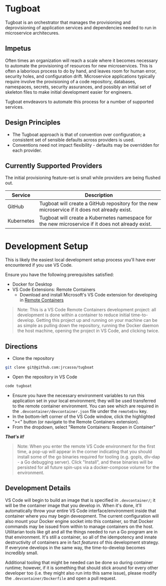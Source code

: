 # Tugboat

Tugboat is an orchestrator that manages the provisioning and deprovisioning of application services and dependencies needed to run in microservice architecures.

## Impetus

Often times an organization will reach a scale where it becomes necessary to automate the provisioning of resources for new microservices. This is often a laborious process to do by hand, and leaves room for human error, security holes, and configuration drift. Microservice applications typically require involve the provisioning of a code repository, databases, namespaces, secrets, security assurances, and possibly an initial set of skeleton files to make initial development easier for engineers.

Tugboat envdeavors to automate this process for a number of supported services.

## Design Principles

- The Tugboat approach is that of convention over configuration; a consistent set of sensible defaults across providers is used.
- Conventions need not impact flexibility - defaults may be overridden for each provider.

## Currently Supported Providers

The initial provisioning feature-set is small while providers are being flushed out.

| Service | Description |
|-|-|
| GitHub | Tugboat will create a GitHub repository for the new microservice if it does not already exist. |
| Kubernetes | Tugboat will create a Kubernetes namespace for the new microservice if it does not already exist. |

# Development Setup

This is likely the easiest local development setup process you'll have ever encountered if you use VS Code.

Ensure you have the following prerequisites satisfied:
 - Docker for Desktop
 - VS Code Extensions: Remote Containers
   - Download and install Microsoft's VS Code extension for developing in [Remote Containers](vscode:extension/ms-vscode-remote.remote-containers)

>Note: This is a VS Code Remote Containers development project: all development is done within a container to reduce initial time-to-develop. Getting this project up and running on your machine can be as simple as pulling down the repository, running the Docker daemon the host machine, opening the project in VS Code, and clicking twice.


## Directions

- Clone the repository

```sh
git clone git@github.com:jrcasso/tugboat
```

- Open the repository in VS Code
```sh
code tugboat
```
- Ensure you have the necessary environment variables to run this application set in your local environment; they will be used transferred to the remote container environment. You can see which are required in the `.devcontainer/devcontainer.json` file under the `remoteEnv` key.
- In the bottom-left corner of the VS Code window, click the highlighted "><" button (or navigate to the Remote Containers extension).
- From the dropdown, select "Remote Containers: Reopen in Container"

_**That's it!**_

>Note: When you enter the remote VS Code environment for the first time, a pop-up will appear in the corner indicating that you should install some of the go binaries required for tooling (e.g. gopls, dlv-dap - a Go debugging server). Click "Install", and these binaries will be persisted for all future spin-ups via a docker-compose volume for the environment.

## Development Details

VS Code will begin to build an image that is specified in `.devcontainer/`; it will be the container image that you develop in. When it's done, it'll automatically throw your entire VS Code interface/environment inside that container where you may begin deveopment. The current configuration will also mount your Docker engine socket into this container, so that Docker commands may be issued from within to manage containers on the host. Utilitarian tools like git and all the things needed to run a Go program are in that environment. It's still a container, so all of the idempotency and innate destructivity of containers are in fact *features* of this development strategy. If everyone develops in the same way, the time-to-develop becomes incredibly small.

Additional tooling that might be needed can be done so during container runtime; however, if it is something that should stick around for every other developer too (i.e. they might also run into this same issue), please modify the `.devcontainer/Dockerfile` and open a pull request.
